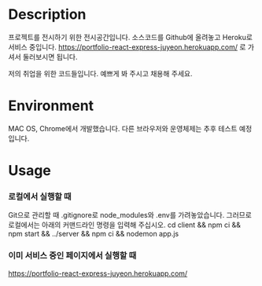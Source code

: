 # Description
프로젝트를 전시하기 위한 전시공간입니다. 
소스코드를 Github에 올려놓고 Heroku로 서비스 중입니다. 
https://portfolio-react-express-juyeon.herokuapp.com/ 로 가셔서 둘러보시면 됩니다.

저의 취업을 위한 코드들입니다. 예쁘게 봐 주시고 채용해 주세요. 

# Environment
MAC OS, Chrome에서 개발했습니다. 다른 브라우저와 운영체제는 추후 테스트 예정입니다.

# Usage

### 로컬에서 실행할 때
Git으로 관리할 때 .gitignore로 node_modules와 .env를 가려놓았습니다. 
그러므로 로컬에서는 아래의 커맨드라인 명령을 입력해 주십시오.
cd client && npm ci && npm start && ../server && npm ci && nodemon app.js

### 이미 서비스 중인 페이지에서 실행할 때
https://portfolio-react-express-juyeon.herokuapp.com/